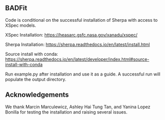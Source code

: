 ## BADFit

Code is conditional on the successful installation of Sherpa with access to XSpec models.

XSpec Installation: 
https://heasarc.gsfc.nasa.gov/xanadu/xspec/

Sherpa Installation:
https://sherpa.readthedocs.io/en/latest/install.html

Source install with conda:
https://sherpa.readthedocs.io/en/latest/developer/index.html#source-install-with-conda

Run example.py after installation and use it as a guide. A successful run will populate the output directory.


## Acknowledgements

We thank Marcin Marculewicz, Ashley Hai Tung Tan, and Yanina Lopez Bonilla for testing the installation and raising several issues.